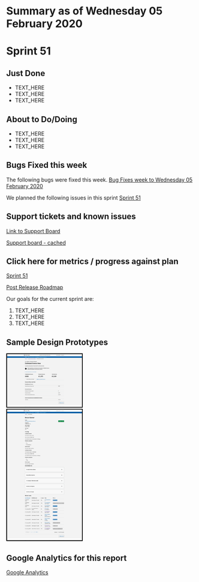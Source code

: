 # Summary as of Wednesday 05 February 2020 

# Sprint 51

## Just Done
* TEXT_HERE
* TEXT_HERE
* TEXT_HERE

## About to Do/Doing
* TEXT_HERE
* TEXT_HERE
* TEXT_HERE

## Bugs Fixed this week
The following bugs were fixed this week.
[Bug Fixes week to Wednesday 05 February 2020](graphs/bugs05022020.png)

We planned the following issues in this sprint 
[Sprint 51](graphs/sprint05022020.png)

## Support tickets and known issues
[Link to Support Board](https://collaboration.homeoffice.gov.uk/jira/secure/RapidBoard.jspa?rapidView=1717&selectedIssue=ASSB-253)

[Support board - cached](graphs/supportBoard05022020.png)

## Click here for metrics / progress against plan
[Sprint 51](graphs/progress05022020.png)

[Post Release Roadmap](graphs/roadmap05022020.png)

Our goals for the current sprint are:
1. TEXT_HERE 
2. TEXT_HERE
3. TEXT_HERE

## Sample Design Prototypes
<a href="graphs/proto1_05022020.png"><img src="graphs/proto1_05022020.png" alt="HTML5 Icon" width="200" style="border:2px solid black"></a>
<br>
<a href="graphs/proto2_05022020.png"><img src="graphs/proto2_05022020.png" alt="HTML5 Icon" width="200" style="border:2px solid black"></a>
<br>


## Google Analytics for this report
[Google Analytics](graphs/GA05022020.png)

